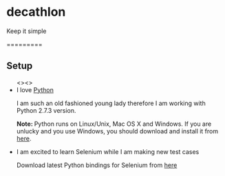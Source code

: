 decathlon
=========

Keep it simple

=========

<h2>Setup</h2>

<ul>
<><>

<li> I love <a href="http://www.python.org/">Python</a><p>I am such an old fashioned young lady therefore I am working with  Python 2.7.3 version. </p></li>
<p><strong>Note: </strong>Python runs on Linux/Unix, Mac OS X and Windows. If you are unlucky and you use Windows, you should download and install it from
<a href="http://www.python.org/download">here</a>.</p>
<li> I am excited to learn Selenium while I am making new test cases </li>
<p> Download latest Python bindings for Selenium from <a href="https://pypi.python.org/pypi/selenium">here</a></p>
</ul>
